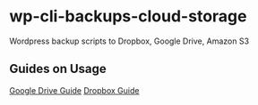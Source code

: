 # wp-cli-backups-cloud-storage
Wordpress backup scripts to Dropbox, Google Drive, Amazon S3

## Guides on Usage
[Google Drive Guide](https://guides.wp-bullet.com/automatically-back-wordpress-google-drive-wp-cli-bash-script/)
[Dropbox Guide](https://guides.wp-bullet.com/automatically-back-wordpress-dropbox-wp-cli-bash-script/)
